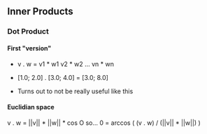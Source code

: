## Inner Products

### Dot Product

#### First "version"


- v . w = v1 * w1  v2 * w2  ... vn * wn


- [1.0; 2.0] . [3.0; 4.0] = [3.0; 8.0] 


- Turns out to not be really useful like this


#### Euclidian space

v . w = ||v|| * ||w|| * cos O
so...
0 = arccos ( (v . w) / (||v|| * ||w||) )
